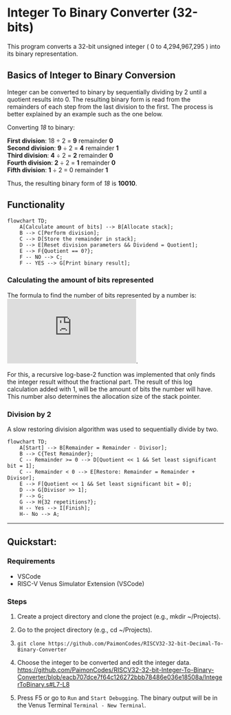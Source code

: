 # Integer To Binary Converter (32-bits)
This program converts a 32-bit unsigned integer ( 0 to 4,294,967,295 ) into its binary representation.

## Basics of Integer to Binary Conversion
Integer can be converted to binary by sequentially dividing by 2 until a quotient results into 0. The resulting binary form is read from the remainders of each step from the last division to the first.
The process is better explained by an example such as the one below.

Converting _18_ to binary:

**First division**: 18 $\div$ 2 = **9** remainder **0**<br>
**Second division**: **9** $\div$ 2 = **4** remainder **1**<br>
**Third division**: **4** $\div$ 2 = **2** remainder **0**<br>
**Fourth division**: **2** $\div$ 2 = **1** remainder **0**<br>
**Fifth division**: **1** $\div$ 2 = 0 remainder **1**<br>

Thus, the resulting binary form of _18_ is **10010**.

## Functionality
```mermaid
flowchart TD;
    A[Calculate amount of bits] --> B[Allocate stack];
    B --> C[Perform division];
    C --> D[Store the remainder in stack];
    D --> E[Reset division parameters && Dividend = Quotient];
    E --> F{Quotient == 0?};
    F -- NO --> C;
    F -- YES --> G[Print binary result];
 ```

### Calculating the amount of bits represented
The formula to find the number of bits represented by a number is: 
![equation](https://latex.codecogs.com/gif.latex?%5Cdpi%7B100%7D%20%5Cbg_white%20%5Clarge%20%5Clfloor%7B%5C%28log_%7B2%7D%20n%29%7D%5Crfloor%20&plus;%201).

For this, a recursive log-base-2 function was implemented that only finds the integer result without the fractional part.
The result of this log calculation added with 1, will be the amount of bits the number will have. This number also determines
the allocation size of the stack pointer.

### Division by 2
A slow restoring division algorithm was used to sequentially divide by two.

```mermaid
flowchart TD;
    A[Start] --> B[Remainder = Remainder - Divisor];
    B --> C{Test Remainder};
    C -- Remainder >= 0 --> D[Quotient << 1 && Set least significant bit = 1];
    C -- Remainder < 0 --> E[Restore: Remainder = Remainder + Divisor];
    E --> F[Quotient << 1 && Set least significant bit = 0];
    D --> G[Divisor >> 1];
    F --> G;
    G --> H{32 repetitions?};
    H -- Yes --> I[Finish];
    H-- No --> A;
```
----
## Quickstart:
### Requirements
- VSCode
- RISC-V Venus Simulator Extension (VSCode)

### Steps
1. Create a project directory and clone the project (e.g., mkdir ~/Projects).


2. Go to the project directory (e.g., cd ~/Projects).


3. `git clone https://github.com/PaimonCodes/RISCV32-32-bit-Decimal-To-Binary-Converter`


4. Choose the integer to be converted and edit the integer data.
https://github.com/PaimonCodes/RISCV32-32-bit-Integer-To-Binary-Converter/blob/eacb707dce7f64c126272bbb78486e036e18508a/IntegerToBinary.s#L7-L8


5. Press F5 or go to `Run` and `Start Debugging`. The binary output will be in the Venus Terminal `Terminal - New Terminal`.

